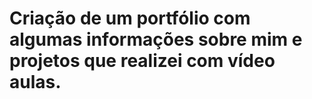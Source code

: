 # Criação de um portfólio com algumas informações sobre mim e projetos que realizei com vídeo aulas.